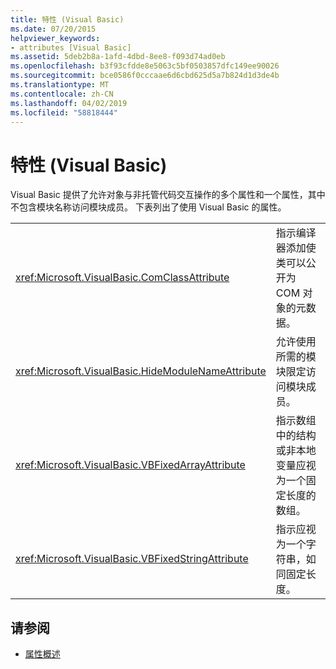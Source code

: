 ```yaml
---
title: 特性 (Visual Basic)
ms.date: 07/20/2015
helpviewer_keywords:
- attributes [Visual Basic]
ms.assetid: 5deb2b8a-1afd-4dbd-8ee8-f093d74ad0eb
ms.openlocfilehash: b3f93cfdde8e5063c5bf0503857dfc149ee90026
ms.sourcegitcommit: bce0586f0cccaae6d6cbd625d5a7b824d1d3de4b
ms.translationtype: MT
ms.contentlocale: zh-CN
ms.lasthandoff: 04/02/2019
ms.locfileid: "58818444"
---
```

# <a name="attributes-visual-basic"></a>特性 (Visual Basic)
Visual Basic 提供了允许对象与非托管代码交互操作的多个属性和一个属性，其中不包含模块名称访问模块成员。 下表列出了使用 Visual Basic 的属性。  
  
|||  
|---|---|  
|<xref:Microsoft.VisualBasic.ComClassAttribute>|指示编译器添加使类可以公开为 COM 对象的元数据。|  
|<xref:Microsoft.VisualBasic.HideModuleNameAttribute>|允许使用所需的模块限定访问模块成员。|  
|<xref:Microsoft.VisualBasic.VBFixedArrayAttribute>|指示数组中的结构或非本地变量应视为一个固定长度的数组。|  
|<xref:Microsoft.VisualBasic.VBFixedStringAttribute>|指示应视为一个字符串，如同固定长度。|  
  
## <a name="see-also"></a>请参阅

- [属性概述](../../visual-basic/programming-guide/concepts/attributes/index.md)
